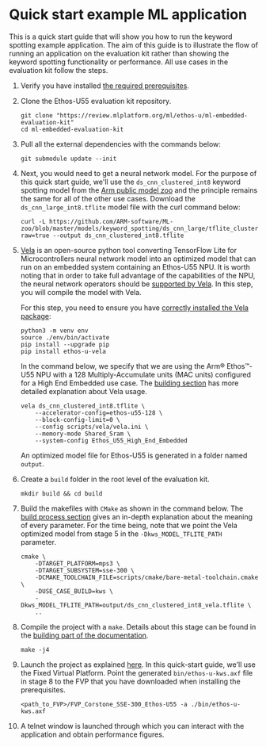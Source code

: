 # Quick start example ML application

This is a quick start guide that will show you how to run the keyword spotting example application. The aim of this guide
is to illustrate the flow of running an application on the evaluation kit rather than showing the keyword spotting
functionality or performance. All use cases in the evaluation kit follow the steps.

1. Verify you have installed [the required prerequisites](sections/building.md#Build-prerequisites).

2. Clone the Ethos-U55 evaluation kit repository.

    ```commandline
    git clone "https://review.mlplatform.org/ml/ethos-u/ml-embedded-evaluation-kit"
    cd ml-embedded-evaluation-kit
    ```

3. Pull all the external dependencies with the commands below:

    ```commandline
    git submodule update --init
    ```

4. Next, you would need to get a neural network model. For the purpose of this quick start guide, we'll use the
    `ds_cnn_clustered_int8` keyword spotting model from the [Arm public model zoo](https://github.com/ARM-software/ML-zoo)
    and the principle remains the same for all of the other use cases. Download the `ds_cnn_large_int8.tflite` model
    file with the curl command below:

    ```commandline
    curl -L https://github.com/ARM-software/ML-zoo/blob/master/models/keyword_spotting/ds_cnn_large/tflite_clustered_int8/ds_cnn_clustered_int8.tflite?raw=true --output ds_cnn_clustered_int8.tflite
    ```

5. [Vela](https://review.mlplatform.org/plugins/gitiles/ml/ethos-u/ethos-u-vela) is an open-source python tool converting
    TensorFlow Lite for Microcontrollers neural network model into an optimized model that can run on an embedded system
    containing an Ethos-U55 NPU. It is worth noting that in order to take full advantage of the capabilities of the NPU, the
    neural network operators should be [supported by Vela](https://review.mlplatform.org/plugins/gitiles/ml/ethos-u/ethos-u-vela/+/HEAD/SUPPORTED_OPS.md).
    In this step, you will compile the model with Vela.

    For this step, you need to ensure you have [correctly installed the Vela package](https://pypi.org/project/ethos-u-vela/):

    ```commandline
    python3 -m venv env
    source ./env/bin/activate
    pip install --upgrade pip
    pip install ethos-u-vela
    ```

    In the command below, we specify that we are using the Arm® Ethos™-U55 NPU with a 128 Multiply-Accumulate units
    (MAC units) configured for a High End Embedded use case. The [building section](sections/building.md#Optimize-custom-model-with-Vela-compiler)
    has more detailed explanation about Vela usage.

    ```commandline
    vela ds_cnn_clustered_int8.tflite \
        --accelerator-config=ethos-u55-128 \
        --block-config-limit=0 \
        --config scripts/vela/vela.ini \
        --memory-mode Shared_Sram \
        --system-config Ethos_U55_High_End_Embedded
    ```

    An optimized model file for Ethos-U55 is generated in a folder named `output`.

6. Create a `build` folder in the root level of the evaluation kit.

    ```commandline
    mkdir build && cd build
    ```

7. Build the makefiles with `CMake` as shown in the command below. The [build process section](sections/building.md#Build-process)
    gives an in-depth explanation about the meaning of every parameter. For the time being, note that we point the Vela
    optimized model from stage 5 in the `-Dkws_MODEL_TFLITE_PATH` parameter.

    ```commandline
    cmake \
        -DTARGET_PLATFORM=mps3 \
        -DTARGET_SUBSYSTEM=sse-300 \
        -DCMAKE_TOOLCHAIN_FILE=scripts/cmake/bare-metal-toolchain.cmake \
        -DUSE_CASE_BUILD=kws \
        -Dkws_MODEL_TFLITE_PATH=output/ds_cnn_clustered_int8_vela.tflite \
        ..
    ```

8. Compile the project with a `make`. Details about this stage can be found in the [building part of the documentation](sections/building.md#Building-the-configured-project).

    ```commandline
    make -j4
    ```

9. Launch the project as explained [here](sections/deployment.md#Deployment). In this quick-start guide, we'll use the Fixed
    Virtual Platform. Point the generated `bin/ethos-u-kws.axf` file in stage 8 to the FVP that you have downloaded when
    installing the prerequisites.

    ```commandline
    <path_to_FVP>/FVP_Corstone_SSE-300_Ethos-U55 -a ./bin/ethos-u-kws.axf
    ```

10. A telnet window is launched through which you can interact with the application and obtain performance figures.
